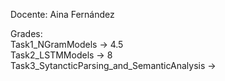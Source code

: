 Docente: Aina Fernández

Grades:  
Task1_NGramModels -> 4.5  
Task2_LSTMModels -> 8  
Task3_SytancticParsing_and_SemanticAnalysis -> 
